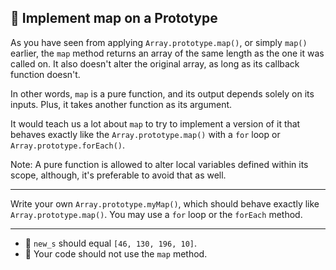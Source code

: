 🚀 Implement map on a Prototype
-------------------------------

As you have seen from applying `Array.prototype.map()`, or simply `map()` earlier, the `map` method returns an array of the same length as the one it was called on. It also doesn't alter the original array, as long as its callback function doesn't.

In other words, `map` is a pure function, and its output depends solely on its inputs. Plus, it takes another function as its argument.

It would teach us a lot about `map` to try to implement a version of it that behaves exactly like the `Array.prototype.map()` with a `for` loop or `Array.prototype.forEach()`.

Note: A pure function is allowed to alter local variables defined within its scope, although, it's preferable to avoid that as well.

* * *

Write your own `Array.prototype.myMap()`, which should behave exactly like `Array.prototype.map()`. You may use a `for` loop or the `forEach` method.

* * *

*   🧪 `new_s` should equal `[46, 130, 196, 10]`.
*   🧪 Your code should not use the `map` method.